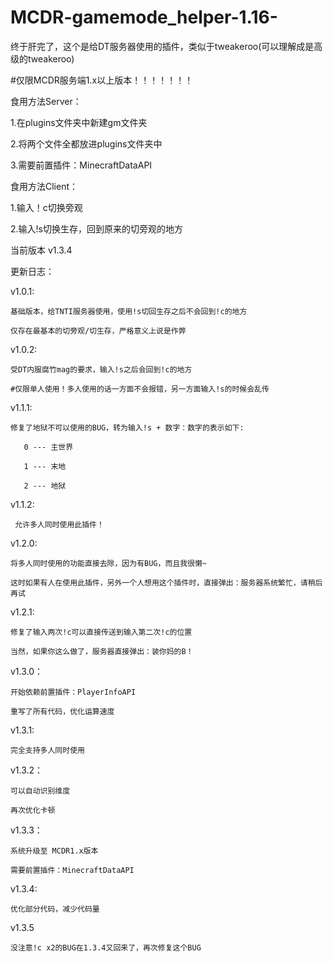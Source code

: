 # MCDR-gamemode_helper-1.16-
终于肝完了，这个是给DT服务器使用的插件，类似于tweakeroo(可以理解成是高级的tweakeroo)

#仅限MCDR服务端1.x以上版本！！！！！！！

食用方法Server：

1.在plugins文件夹中新建gm文件夹

2.将两个文件全都放进plugins文件夹中

3.需要前置插件：MinecraftDataAPI

食用方法Client：

1.输入！c切换旁观

2.输入!s切换生存，回到原来的切旁观的地方



当前版本  v1.3.4

更新日志：

v1.0.1:

    基础版本，给TNTI服务器使用，使用!s切回生存之后不会回到!c的地方

    仅存在最基本的切旁观/切生存，严格意义上说是作弊

v1.0.2:

    受DT内服腐竹mag的要求，输入!s之后会回到!c的地方

    #仅限单人使用！多人使用的话一方面不会报错，另一方面输入!s的时候会乱传

v1.1.1:

    修复了地狱不可以使用的BUG，转为输入!s + 数字：数字的表示如下:

       0 --- 主世界
    
       1 --- 末地

       2 --- 地狱

v1.1.2:

     允许多人同时使用此插件！

v1.2.0:

    将多人同时使用的功能直接去除，因为有BUG，而且我很懒~

    这时如果有人在使用此插件，另外一个人想用这个插件时，直接弹出：服务器系统繁忙，请稍后再试

v1.2.1:

    修复了输入两次!c可以直接传送到输入第二次!c的位置

    当然，如果你这么做了，服务器直接弹出：装你妈的B！

v1.3.0：
    
    开始依赖前置插件：PlayerInfoAPI
    
    重写了所有代码，优化运算速度
    
v1.3.1:
    
    完全支持多人同时使用
    
v1.3.2：
    
    可以自动识别维度
    
    再次优化卡顿
    
v1.3.3：
    
    系统升级至 MCDR1.x版本
    
    需要前置插件：MinecraftDataAPI
v1.3.4:
    
    优化部分代码，减少代码量

v1.3.5

    没注意!c x2的BUG在1.3.4又回来了，再次修复这个BUG
